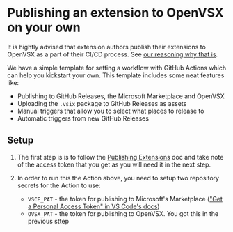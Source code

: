 # Publishing an extension to OpenVSX on your own

It is hightly advised that extension authors publish their extensions to OpenVSX as a part of their CI/CD process. See [our reasoning why that is](https://github.com/open-vsx/publish-extensions#when-to-add-an-extension). 

We have a simple template for setting a workflow with GitHub Actions which can help you kickstart your own. This template includes some neat features like:
- Publishing to GitHub Releases, the Microsoft Marketplace and OpenVSX
- Uploading the `.vsix` package to GitHub Releases as assets
- Manual triggers that allow you to select what places to release to
- Automatic triggers from new GitHub Releases

## Setup

1. The first step is is to follow the [Publishing Extensions](https://github.com/eclipse/openvsx/wiki/Publishing-Extensions) doc and take note of the access token that you get as you will need it in the next step. 

2. In order to run this the Action above, you need to setup two repository secrets for the Action to use:
    - `VSCE_PAT` - the token for publishing to Microsoft's Marketplace (["Get a Personal Access Token" in VS Code's docs](https://code.visualstudio.com/api/working-with-extensions/publishing-extension#get-a-personal-access-token))
    - `OVSX_PAT` - the token for publishing to OpenVSX. You got this in the previous sttep
